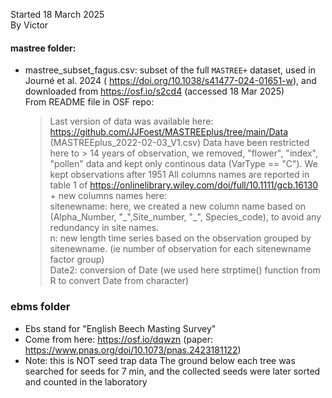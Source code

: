 Started 18 March 2025  
By Victor

#### mastree folder: 
- mastree_subset_fagus.csv: subset of the full `MASTREE+` dataset, used in Journé et al. 2024 ( https://doi.org/10.1038/s41477-024-01651-w), and downloaded from https://osf.io/s2cd4 (accessed 18 Mar 2025)  
  From README file in OSF repo:
  > Last version of data was available here: https://github.com/JJFoest/MASTREEplus/tree/main/Data (MASTREEplus_2022-02-03_V1.csv)
  > Data have been restricted here to > 14 years of observation, we removed, "flower", "index", "pollen" data and kept only continous data (VarType == "C"). We kept observations after 1951
  > All columns names are reported in table 1 of https://onlinelibrary.wiley.com/doi/full/10.1111/gcb.16130  
  > \+ new columns names here:  
  > sitenewname: here, we created a new column name based on (Alpha_Number, "\_",Site_number, "\_", Species_code), to avoid any redundancy in site names.  
n: new length time series based on the observation grouped by sitenewname. (ie number of observation for each sitenewname factor group)  
Date2: conversion of Date (we used here strptime() function from R to convert Date from character)

### ebms folder
- Ebs stand for "English Beech Masting Survey"
- Come from here: https://osf.io/dqwzn (paper: https://www.pnas.org/doi/10.1073/pnas.2423181122)
- Note: this is NOT seed trap data
The ground below each tree was searched for seeds for 7 min, and the collected seeds were later sorted and counted in the laboratory